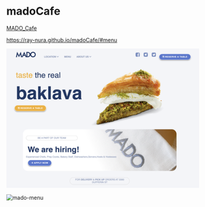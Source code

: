 # madoCafe

[MADO_Cafe](https://ray-nura.github.io/madoCafe/)

https://ray-nura.github.io/madoCafe/#menu


![mado](https://github.com/ray-nura/madoCafe/blob/main/img/mado.png)

![mado-menu](https://github.com/ray-nura/madoCafe/blob/main/img/mado-menu.png)
